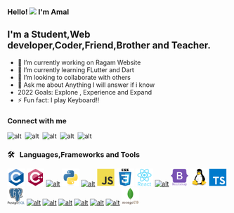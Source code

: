 ### Hello! <a href="https://www.gautamkrishnar.com/"><img src="https://media.giphy.com/media/hvRJCLFzcasrR4ia7z/giphy.gif" width="25px"></a> I'm Amal 

## I'm a Student,Web developer,Coder,Friend,Brother and Teacher.
- 🔭 I’m currently working on Ragam Website
- 🌱 I’m currently learning  FLutter and Dart
- 👯 I’m looking to collaborate with others
- 💬 Ask me about Anything I will answer if i know
- 2022 Goals: Explone , Experience and Expand
- ⚡ Fun fact: I play Keyboard!!

### Connect with me

<a href="https://amalpmathews.tech" target="blank"><img alt="alt" width="40px" align="left" src="https://cdn-icons-png.flaticon.com/512/431/431979.png"></a>
<a href=" https://www.linkedin.com/in/amal-p-mathews/" target="blank"><img alt="alt" width="40px" align="left" src="https://cdn-icons-png.flaticon.com/512/174/174857.png"></a>
<a href="https://www.facebook.com/amalpullukottayil.mathew/" target="blank"><img alt="alt" width="40px" align="left" src="https://cdn-icons-png.flaticon.com/512/733/733547.png"></a>
<a href="https://www.instagram.com/amal_p_mathews_2003/" target="blank"><img alt="alt" width="40px" align="left" src="https://cdn-icons-png.flaticon.com/512/2111/2111463.png"></a>
<a href="mailto:amalpmathews2003@gmail.com" target="blank"><img alt="alt" width="40px" align="left" src="https://cdn-icons-png.flaticon.com/512/732/732200.png"></a>


<br/>

### 🛠️&nbsp;&nbsp; Languages,Frameworks and Tools
<a href='https://www.cprogramming.com/' target='blank'><img alighn='left' alt='alt' width='40px' src='https://raw.githubusercontent.com/devicons/devicon/master/icons/c/c-original.svg'/></a>
<a href='https://isocpp.org/' target='blank'><img alighn='left' alt='alt' width='40px' src='https://raw.githubusercontent.com/devicons/devicon/master/icons/cplusplus/cplusplus-original.svg'/></a>
<a href='https://www.java.com/en/' target='blank'><img alighn='left' alt='alt' width='40px' src='https://www.vectorlogo.zone/logos/java/java-icon.svg'/></a>
<a href='https://www.python.org/' target='blank'><img alighn='left' alt='alt' width='40px' src='https://raw.githubusercontent.com/devicons/devicon/master/icons/python/python-original.svg'/></a>
<a href='https://html.spec.whatwg.org/dev/' target='blank'><img alighn='left' alt='alt' width='40px' src='https://cdn-icons-png.flaticon.com/512/174/174854.png'/></a>
<a href='https://www.javascript.com/' target='blank'><img alighn='left' alt='alt' width='40px' src='https://raw.githubusercontent.com/devicons/devicon/master/icons/javascript/javascript-original.svg'/></a>
<a href='https://www.w3.org/Style/CSS/Overview.en.html' target='blank'><img alighn='left' alt='alt' width='40px' src='https://raw.githubusercontent.com/devicons/devicon/master/icons/css3/css3-original-wordmark.svg'/></a>
<a href='https://reactjs.org/' target='blank'><img alighn='left' alt='alt' width='40px' src='https://raw.githubusercontent.com/devicons/devicon/master/icons/react/react-original-wordmark.svg'/></a>
<a href='https://www.djangoproject.com/' target='blank'><img alighn='left' alt='alt' width='40px' src='https://static.djangoproject.com/img/logos/django-logo-negative.svg'/></a>
<a href='https://getbootstrap.com/' target='blank'><img alighn='left' alt='alt' width='40px' src='https://raw.githubusercontent.com/devicons/devicon/master/icons/bootstrap/bootstrap-plain-wordmark.svg'/></a>
<a href='https://www.linux.org/' target='blank'><img alighn='left' alt='alt' width='40px' src='https://raw.githubusercontent.com/devicons/devicon/master/icons/linux/linux-original.svg'/></a>
<a href='https://www.typescriptlang.org/' target='blank'><img alighn='left' alt='alt' width='40px' src='https://raw.githubusercontent.com/devicons/devicon/master/icons/typescript/typescript-original.svg'/></a>
<a href='https://www.postgresql.org/' target='blank'><img alighn='left' alt='alt' width='40px' src='https://raw.githubusercontent.com/devicons/devicon/master/icons/postgresql/postgresql-original-wordmark.svg'/></a>
<a href='https://www.sqlite.org/' target='blank'><img alighn='left' alt='alt' width='40px' src='https://camo.githubusercontent.com/1b8a779f280e099e2d67ab949dad604e25ce0d321e66474c04430201790b3874/68747470733a2f2f7777772e766563746f726c6f676f2e7a6f6e652f6c6f676f732f73716c6974652f73716c6974652d69636f6e2e737667'/></a>
<a href='https://postman.com/' target='blank'><img alighn='left' alt='alt' width='40px' src='https://camo.githubusercontent.com/93b32389bf746009ca2370de7fe06c3b5146f4c99d99df65994f9ced0ba41685/68747470733a2f2f7777772e766563746f726c6f676f2e7a6f6e652f6c6f676f732f676574706f73746d616e2f676574706f73746d616e2d69636f6e2e737667'/></a>
<a href='https://heroku.com/' target='blank'><img alighn='left' alt='alt' width='40px' src='https://camo.githubusercontent.com/df12cb598044a3f38efc1f45e3580558c324cf8789b79487125044eeebcc4dee/68747470733a2f2f7777772e766563746f726c6f676f2e7a6f6e652f6c6f676f732f6865726f6b752f6865726f6b752d69636f6e2e737667'/></a>
<a href='https://graphql.org/' target='blank'><img alighn='left' alt='alt' width='40px' src='https://camo.githubusercontent.com/07c382b68200c1a86d52d1682346e73e038b2f160c9afbc0af773fb3646882c8/68747470733a2f2f7777772e766563746f726c6f676f2e7a6f6e652f6c6f676f732f6772617068716c2f6772617068716c2d69636f6e2e737667'/></a>
<a href='https://cloud.google.com/' target='blank'><img alighn='left' alt='alt' width='40px' src='https://camo.githubusercontent.com/582944f6627732531ce1a2e20ad43538d1896e16a5f159ea28fd137dbb8e798a/68747470733a2f2f7777772e766563746f726c6f676f2e7a6f6e652f6c6f676f732f676f6f676c655f636c6f75642f676f6f676c655f636c6f75642d69636f6e2e737667'/></a>
<a href='https://git-scm.com/' target='blank'><img alighn='left' alt='alt' width='40px' src='https://camo.githubusercontent.com/fbfcb9e3dc648adc93bef37c718db16c52f617ad055a26de6dc3c21865c3321d/68747470733a2f2f7777772e766563746f726c6f676f2e7a6f6e652f6c6f676f732f6769742d73636d2f6769742d73636d2d69636f6e2e737667'/></a>
<a href='https://www.mysql.com/' target='blank'><img alighn='left' alt='alt' width='40px' src='https://raw.githubusercontent.com/devicons/devicon/master/icons/mongodb/mongodb-original-wordmark.svg'/></a>








[instagram]: https://www.instagram.com/amal_p_mathews_2003/
[linkedin]: https://www.linkedin.com/in/amal-p-mathews/
[facebook]:https://www.facebook.com/amalpullukottayil.mathew/
[gmail]:mailto:amalpmathews2003@gmail.com
[portfolio]:https://amalpmathews2003.github.io/HTML-Projects/Personal%20Website/

[python]:https://www.python.org/
[c++]:https://isocpp.org/
[c]:https://en.wikipedia.org/wiki/C_(programming_language)
[java]:https://www.java.com/en/
[html]:https://html.spec.whatwg.org/dev/
[js]:https://www.javascript.com/
[css]:https://www.w3.org/Style/CSS/Overview.en.html
[react]:https://reactjs.org/
[vue]:https://vuejs.org/
[django]:https://www.djangoproject.com/
[starpi]:https://strapi.io/
[sublime]:https://www.sublimetext.com/
[vscode]:https://code.visualstudio.com/
[chrome]:https://www.google.com/intl/en_in/chrome/

[bootstrap]:https://getbootstrap.com/
[linux]:https://www.linux.org/
[react]:https://reactjs.org/
[typescript]:https://www.typescriptlang.org/
[postgres]:https://www.postgresql.org/
[sqllite]:https://www.sqlite.org/
[postman]:https://postman.com/
[heroku]:https://heroku.com/
[graphql]:https://graphql.org/
[gcloud]:https://cloud.google.com/
[git]:https://git-scm.com/
[mysql]:https://www.mysql.com/
[mangodb]:https://www.mongodb.com/